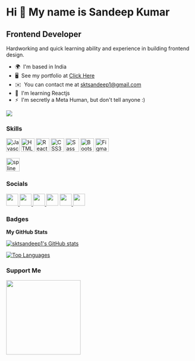 Hi 👋 My name is Sandeep Kumar
==============================

Frontend Developer
------------------

Hardworking and quick learning ability and experience in building frontend design.

* 🌍  I'm based in India
* 🖥️  See my portfolio at [Click Here](https://sktsandeep1.github.io/portfolio/)
* ✉️  You can contact me at [sktsandeep1@gmail.com](mailto:sktsandeep1@gmail.com)
* 🧠  I'm learning Reactjs
* ⚡  I'm secretly a Meta Human, but don't tell anyone :)

<a href="https://www.twitter.com/sktsandeep1" target="_blank" rel="noreferrer"><img
src="https://img.shields.io/twitter/follow/sktsandeep1?logo=twitter&style=for-the-badge&color=0891b2&labelColor=1c1917"
/></a>

### Skills

<p align="left">
<a href="https://developer.mozilla.org/en-US/docs/Web/JavaScript" target="_blank" rel="noreferrer"><img src="https://raw.githubusercontent.com/danielcranney/readme-generator/main/public/icons/skills/javascript-colored.svg" width="36" height="36" alt="Javascript" /></a>
<a href="https://developer.mozilla.org/en-US/docs/Glossary/HTML5" target="_blank" rel="noreferrer"><img src="https://raw.githubusercontent.com/danielcranney/readme-generator/main/public/icons/skills/html5-colored.svg" width="36" height="36" alt="HTML5" /></a>
<a href="https://reactjs.org/" target="_blank" rel="noreferrer"><img src="https://raw.githubusercontent.com/danielcranney/readme-generator/main/public/icons/skills/react-colored.svg" width="36" height="36" alt="React" /></a>
<a href="https://www.w3.org/TR/CSS/#css" target="_blank" rel="noreferrer"><img src="https://raw.githubusercontent.com/danielcranney/readme-generator/main/public/icons/skills/css3-colored.svg" width="36" height="36" alt="CSS3" /></a>
<a href="https://sass-lang.com/" target="_blank" rel="noreferrer"><img src="https://raw.githubusercontent.com/danielcranney/readme-generator/main/public/icons/skills/sass-colored.svg" width="36" height="36" alt="Sass" /></a>
<a href="https://getbootstrap.com/" target="_blank" rel="noreferrer"><img src="https://raw.githubusercontent.com/danielcranney/readme-generator/main/public/icons/skills/bootstrap-colored.svg" width="36" height="36" alt="Bootstrap" /></a>
<a href="https://www.figma.com/" target="_blank" rel="noreferrer"><img src="https://raw.githubusercontent.com/danielcranney/readme-generator/main/public/icons/skills/figma-colored.svg" width="36" height="36" alt="Figma" /></a>

<a href="https://app.spline.design/files" target="_blank" rel="noreferrer"><img src="https://spline.design/_next/static/chunks/images/spline_logo-c068feca0f6ae756affe68498147df78.png" width="36" height="36" alt="spline" /></a>
  
</p>


### Socials

<p align="left">
  
<a href="https://www.twitter.com/sktsandeep1" target="_blank" rel="noreferrer">
<img src="https://raw.githubusercontent.com/danielcranney/readme-generator/main/public/icons/socials/twitter.svg" width="32" height="32" />
 </a>

<a href="http://www.instagram.com/sktsandeep1" target="_blank" rel="noreferrer">
<img src="https://raw.githubusercontent.com/danielcranney/readme-generator/main/public/icons/socials/instagram.svg" width="32" height="32" />
  </a>

<a href="https://www.linkedin.com/in/sktsandeep1" target="_blank" rel="noreferrer">
<img src="https://raw.githubusercontent.com/danielcranney/readme-generator/main/public/icons/socials/linkedin.svg" width="32" height="32" />
  </a>

<a href="https://www.stackoverflow.com/users/sktsandeep1" target="_blank" rel="noreferrer">
 <img src="https://raw.githubusercontent.com/danielcranney/readme-generator/main/public/icons/socials/stackoverflow.svg" width="32" height="32" /></a>

  
<a href="https://www.dribbble.com/sktsandeep1" target="_blank" rel="noreferrer">
    <img src="https://raw.githubusercontent.com/danielcranney/readme-generator/main/public/icons/socials/dribbble.svg" width="32" height="32" />
</a> 
  
<a href="https://discord.com/users/sktsandeep1" target="_blank" rel="noreferrer">
    <img src="https://raw.githubusercontent.com/danielcranney/readme-generator/main/public/icons/socials/discord.svg" width="32" height="32" /></a> 

</p>
  


### Badges

<b>My GitHub Stats</b>

<a href="http://www.github.com/sktsandeep1"><img src="https://github-readme-stats.vercel.app/api?username=sktsandeep1&show_icons=true&hide=&count_private=true&title_color=0891b2&text_color=ffffff&icon_color=0891b2&bg_color=1c1917&hide_border=true&show_icons=true" alt="sktsandeep1's GitHub stats" /></a>

<a href="https://github.com/sktsandeep1" align="left"><img src="https://github-readme-stats.vercel.app/api/top-langs/?username=sktsandeep1&langs_count=10&title_color=0891b2&text_color=ffffff&icon_color=0891b2&bg_color=1c1917&hide_border=true&locale=en&custom_title=Top%20%Languages" alt="Top Languages" /></a>

### Support Me

<a href="https://www.buymeacoffee.com/sktsandeep1"><img src="https://cdn.buymeacoffee.com/buttons/v2/default-yellow.png" width="200" /></a>
